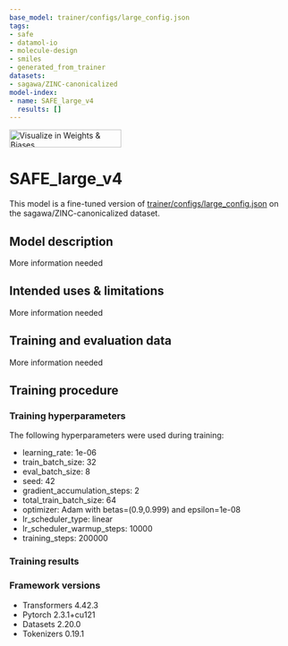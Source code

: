 ```yaml
---
base_model: trainer/configs/large_config.json
tags:
- safe
- datamol-io
- molecule-design
- smiles
- generated_from_trainer
datasets:
- sagawa/ZINC-canonicalized
model-index:
- name: SAFE_large_v4
  results: []
---
```


<!-- This model card has been generated automatically according to the information the Trainer had access to. You
should probably proofread and complete it, then remove this comment. -->

[<img src="https://raw.githubusercontent.com/wandb/assets/main/wandb-github-badge-28.svg" alt="Visualize in Weights & Biases" width="200" height="32"/>](None)
# SAFE_large_v4

This model is a fine-tuned version of [trainer/configs/large_config.json](https://huggingface.co/trainer/configs/large_config.json) on the sagawa/ZINC-canonicalized dataset.

## Model description

More information needed

## Intended uses & limitations

More information needed

## Training and evaluation data

More information needed

## Training procedure

### Training hyperparameters

The following hyperparameters were used during training:
- learning_rate: 1e-06
- train_batch_size: 32
- eval_batch_size: 8
- seed: 42
- gradient_accumulation_steps: 2
- total_train_batch_size: 64
- optimizer: Adam with betas=(0.9,0.999) and epsilon=1e-08
- lr_scheduler_type: linear
- lr_scheduler_warmup_steps: 10000
- training_steps: 200000

### Training results



### Framework versions

- Transformers 4.42.3
- Pytorch 2.3.1+cu121
- Datasets 2.20.0
- Tokenizers 0.19.1
